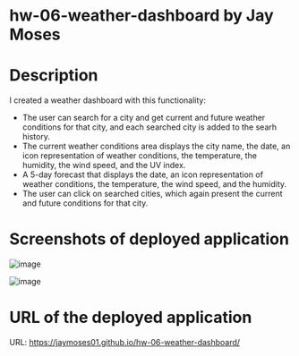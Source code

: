 # hw-06-weather-dashboard by Jay Moses


# Description

I created a weather dashboard with this functionality:
* The user can search for a city and get current and future weather conditions for that city, and each searched city is added to the searh history.
* The current weather conditions area displays the city name, the date, an icon representation of weather conditions, the temperature, the humidity, the wind speed, and the UV index.
* A 5-day forecast that displays the date, an icon representation of weather conditions, the temperature, the wind speed, and the humidity.
* The user can click on searched cities, which again present the current and future conditions for that city.


# Screenshots of deployed application

![image](https://user-images.githubusercontent.com/95326705/151087471-ca842313-d6d8-4770-a223-1d72a79deb23.png)

![image](https://user-images.githubusercontent.com/95326705/151087505-331d1e9a-57d9-4af2-84ac-f17c947e4999.png)


# URL of the deployed application

URL: https://jaymoses01.github.io/hw-06-weather-dashboard/
